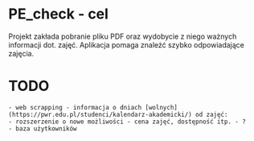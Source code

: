 # PE_check - cel

Projekt zakłada pobranie pliku PDF oraz wydobycie z niego ważnych informacji dot. zajęć. Aplikacja pomaga znależć szybko odpowiadające zajęcia.

# TODO
    - web scrapping - informacja o dniach [wolnych](https://pwr.edu.pl/studenci/kalendarz-akademicki/) od zajęć: 
    - rozszerzenie o nowe możliwości - cena zajęć, dostępność itp. - ?
    - baza użytkowników